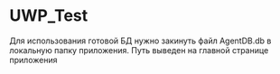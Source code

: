 # UWP_Test
Для использования готовой БД нужно закинуть файл AgentDB.db в локальную папку приложения. Путь выведен на главной странице приложения
